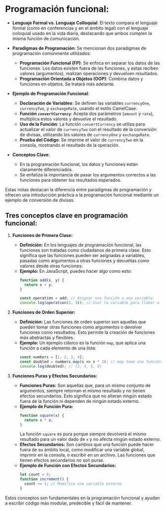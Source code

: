 # Programación funcional:

- **Lenguaje Formal vs. Lenguaje Colloquial**: El texto compara el lenguaje formal (como en conferencias y en el ámbito legal) con el lenguaje coloquial usado en la vida diaria, destacando que ambos cumplen la misma función de comunicación.

- **Paradigmas de Programación**: Se mencionan dos paradigmas de programación comúnmente utilizados: 
  - **Programación Funcional (FP)**: Se enfoca en separar los datos de las funciones. Los datos existen fuera de las funciones, y estas reciben valores (argumentos), realizan operaciones y devuelven resultados.
  - **Programación Orientada a Objetos (OOP)**: Combina datos y funciones en objetos. Se tratará más adelante.

- **Ejemplo de Programación Funcional**:
  - **Declaración de Variables**: Se definen las variables `currencyOne`, `currencyTwo`, y `exchangeRate`, usando el estilo CamelCase.
  - **Función `convertCurrency`**: Acepta dos parámetros (`amount` y `rate`), multiplica estos valores y devuelve el resultado.
  - **Uso de la Función**: La función `convertCurrency` se utiliza para actualizar el valor de `currencyTwo` con el resultado de la conversión de divisas, utilizando los valores de `currencyOne` y `exchangeRate`.
  - **Prueba del Código**: Se imprime el valor de `currencyTwo` en la consola, mostrando el resultado de la operación.

- **Conceptos Clave**:
  - En la programación funcional, los datos y funciones están claramente diferenciados.
  - Se enfatiza la importancia de pasar los argumentos correctos a las funciones para obtener los resultados esperados.

Estas notas destacan la diferencia entre paradigmas de programación y ofrecen una introducción práctica a la programación funcional mediante un ejemplo de conversión de divisas.

## Tres conceptos clave en programación funcional:

1. **Funciones de Primera Clase:**
   - **Definición:** En los lenguajes de programación funcional, las funciones son tratadas como ciudadanos de primera clase. Esto significa que las funciones pueden ser asignadas a variables, pasadas como argumentos a otras funciones y devueltas como valores desde otras funciones.
   - **Ejemplo:** En JavaScript, puedes hacer algo como esto:
     ```javascript
     function add(x, y) {
       return x + y;
     }
     
     const operation = add; // Asignar una función a una variable
     console.log(operation(2, 3)); // Usar la variable para llamar a la función
     ```

2. **Funciones de Orden Superior:**
   - **Definición:** Las funciones de orden superior son aquellas que pueden tomar otras funciones como argumentos o devolver funciones como resultados. Esto permite la creación de funciones más abstractas y flexibles.
   - **Ejemplo:** Un ejemplo clásico es la función `map`, que aplica una función a cada elemento de una lista:
     ```javascript
     const numbers = [1, 2, 3, 4];
     const doubled = numbers.map(x => x * 2); // map toma una función como argumento
     console.log(doubled); // [2, 4, 6, 8]
     ```

3. **Funciones Puras y Efectos Secundarios:**
   - **Funciones Puras:** Son aquellas que, para un mismo conjunto de argumentos, siempre retornan el mismo resultado y no tienen efectos secundarios. Esto significa que no alteran ningún estado fuera de la función ni dependen de ningún estado externo.
   - **Ejemplo de Función Pura:** 
     ```javascript
     function square(x) {
       return x * x;
     }
     ```
     La función `square` es pura porque siempre devolverá el mismo resultado para un valor dado de `x` y no afecta ningún estado externo.
   - **Efectos Secundarios:** Son cambios que una función puede hacer fuera de su ámbito local, como modificar una variable global, imprimir en la consola, o escribir en un archivo. Las funciones que tienen efectos secundarios no son puras.
   - **Ejemplo de Función con Efectos Secundarios:**
     ```javascript
     let count = 0;
     function increment() {
       count += 1; // Modifica una variable externa
     }
     ```

Estos conceptos son fundamentales en la programación funcional y ayudan a escribir código más modular, predecible y fácil de mantener.